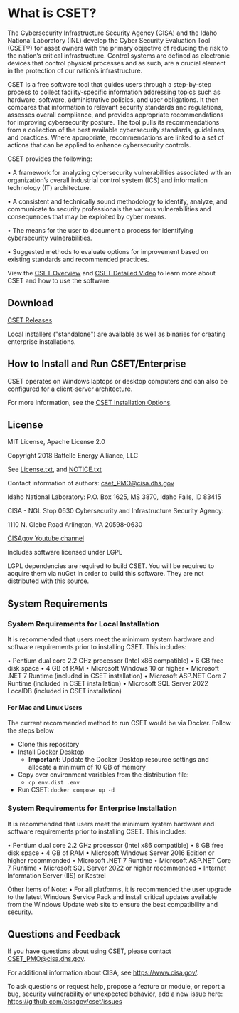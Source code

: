 
# What is CSET?
The Cybersecurity Infrastructure Security Agency (CISA) and the Idaho National Laboratory (INL) develop the Cyber Security Evaluation Tool (CSET®) for asset owners with the primary objective of reducing the risk to the nation’s critical infrastructure. Control systems are defined as electronic devices that control physical processes and as such, are a crucial element in the protection of our nation’s infrastructure.
 
CSET is a free software tool that guides users through a step-by-step process to collect facility-specific information addressing topics such as hardware, software, administrative policies, and user obligations. It then compares that information to relevant security standards and regulations, assesses overall compliance, and provides appropriate recommendations for improving cybersecurity posture. The tool pulls its recommendations from a collection of the best available cybersecurity standards, guidelines, and practices. Where appropriate, recommendations are linked to a set of actions that can be applied to enhance cybersecurity controls.
 
CSET provides the following:
 
•	A framework for analyzing cybersecurity vulnerabilities associated with an organization’s overall industrial control system (ICS) and information technology (IT) architecture.

•	A consistent and technically sound methodology to identify, analyze, and communicate to security professionals the various vulnerabilities and consequences that may be exploited by cyber means.

•	The means for the user to document a process for identifying cybersecurity vulnerabilities.

•	Suggested methods to evaluate options for improvement based on existing standards and recommended practices.

View the [CSET Overview](https://www.youtube.com/watch?v=B3xAh4iSRO0) and [CSET Detailed Video](https://www.youtube.com/watch?v=ELbvQTl4xmU) to learn more about CSET and how to use the software.

## Download
[CSET Releases](https://github.com/cisagov/cset/releases/)

Local installers ("standalone") are available as well as binaries for creating enterprise installations.

## How to Install and Run CSET/Enterprise

CSET operates on Windows laptops or desktop computers and can also be configured for a client-server architecture.

For more information, see the [CSET Installation Options](install-and-troubleshooting-guides/README.md).

## License

MIT License, Apache License 2.0

Copyright 2018 Battelle Energy Alliance, LLC

See [License.txt](License.txt), and [NOTICE.txt](NOTICE.txt)

Contact information of authors: cset_PMO@cisa.dhs.gov

Idaho National Laboratory:
P.O. Box 1625, MS 3870, Idaho Falls, ID 83415

CISA - NGL Stop 0630
Cybersecurity and Infrastructure Security Agency:

1110 N. Glebe Road
Arlington, VA 20598-0630

[CISAgov Youtube channel](https://www.youtube.com/@CISAgov)

Includes software licensed under LGPL

LGPL dependencies are required to build CSET. You will be required to acquire them via nuGet 
in order to build this software. They are not distributed with this source.

## System Requirements

### System Requirements for Local Installation

It is recommended that users meet the minimum system hardware and software requirements prior to installing CSET. This includes:

• Pentium dual core 2.2 GHz processor (Intel x86 compatible)
• 6 GB free disk space
• 4 GB of RAM
• Microsoft Windows 10 or higher
• Microsoft .NET 7 Runtime (included in CSET installation)
• Microsoft ASP.NET Core 7 Runtime (included in CSET installation)
• Microsoft SQL Server 2022 LocalDB (included in CSET installation)

#### For Mac and Linux Users

The current recommended method to run CSET would be via Docker. Follow the steps below

- Clone this repository
- Install [Docker Desktop](https://docs.docker.com/desktop/)
  - **Important**: Update the Docker Desktop resource settings and allocate a minimum of 10 GB of memory
- Copy over environment variables from the distribution file:
    - `cp env.dist .env`
- Run CSET: `docker compose up -d`

### System Requirements for Enterprise Installation

It is recommended that users meet the minimum system hardware and software requirements prior to installing CSET. This includes:

• Pentium dual core 2.2 GHz processor (Intel x86 compatible)
• 8 GB free disk space
• 4 GB of RAM
• Microsoft Windows Server 2016 Edition or higher recommended
• Microsoft .NET 7 Runtime
• Microsoft ASP.NET Core 7 Runtime
• Microsoft SQL Server 2022 or higher recommended
• Internet Information Server (IIS) or Kestrel

Other Items of Note:
• For all platforms, it is recommended the user upgrade to the latest Windows Service Pack and install critical updates 
available from the Windows Update web site to ensure the best compatibility and security.

## Questions and Feedback

If you have questions about using CSET, please contact CSET_PMO@cisa.dhs.gov. 

For additional information about CISA, see https://www.cisa.gov/.

To ask questions or request help, propose a feature or module, or report a bug, security vulnerability or unexpected behavior, add a new issue here: https://github.com/cisagov/cset/issues




